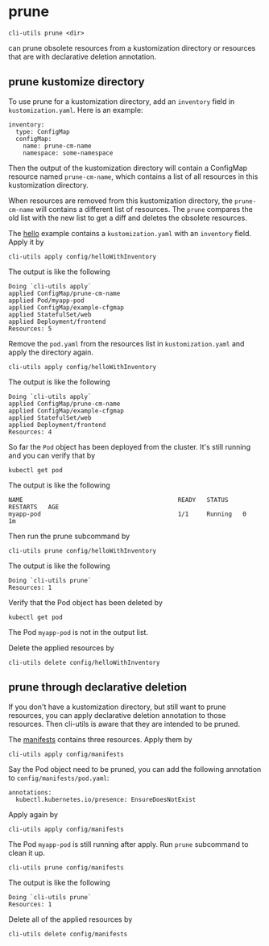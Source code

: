 # prune

```
cli-utils prune <dir>
```
can prune obsolete resources from a kustomization directory or resources that are with declarative deletion annotation.

## prune kustomize directory
To use prune for a kustomization directory, add an `inventory` field in `kustomization.yaml`. Here is an example:
```
inventory:
  type: ConfigMap
  configMap:
    name: prune-cm-name
    namespace: some-namespace
```
Then the output of the kustomization directory will contain a ConfigMap resource named `prune-cm-name`, which contains a list of all resources in this kustomization directory. 

When resources are removed from this kustomization directory, the `prune-cm-name` will contains a different list of resources. The `prune` compares the old list with the new list to get a diff and deletes the obsolete resources.

The [hello](../config/helloWithInventory) example contains a `kustomization.yaml` with an `inventory` field. Apply it by
```
cli-utils apply config/helloWithInventory
```

The output is like the following
```
Doing `cli-utils apply`
applied ConfigMap/prune-cm-name
applied Pod/myapp-pod
applied ConfigMap/example-cfgmap
applied StatefulSet/web
applied Deployment/frontend
Resources: 5
```

Remove the `pod.yaml` from the resources list in `kustomization.yaml` and apply the directory again.
```
cli-utils apply config/helloWithInventory
```

The output is like the following
```
Doing `cli-utils apply`
applied ConfigMap/prune-cm-name
applied ConfigMap/example-cfgmap
applied StatefulSet/web
applied Deployment/frontend
Resources: 4
```

So far the `Pod` object has been deployed from the cluster.
It's still running and you can verify that by
```
kubectl get pod
```

The output is like the following
```
NAME                                           READY   STATUS    RESTARTS   AGE
myapp-pod                                      1/1     Running   0         1m
```

Then run the prune subcommand by
```
cli-utils prune config/helloWithInventory
```

The output is like the following
```
Doing `cli-utils prune`
Resources: 1
```

Verify that the Pod object has been deleted by

```
kubectl get pod
```
The Pod `myapp-pod` is not in the output list.


Delete the applied resources by
```
cli-utils delete config/helloWithInventory
```

## prune through declarative deletion

If you don't have a kustomization directory, but still want to prune
resources, you can apply declarative deletion annotation to those
resources. Then cli-utils is aware that they are intended to be pruned.

The [manifests](../config/manifests) contains three resources. Apply them by

```
cli-utils apply config/manifests
```

Say the Pod object need to be pruned, you can add the following annotation to `config/manifests/pod.yaml`:

```
annotations:
  kubectl.kubernetes.io/presence: EnsureDoesNotExist
```

Apply again by
```
cli-utils apply config/manifests
```

The Pod `myapp-pod` is still running after apply. Run `prune` subcommand to clean it up.
```
cli-utils prune config/manifests
```

The output is like the following
```
Doing `cli-utils prune`
Resources: 1
```

Delete all of the applied resources by
```
cli-utils delete config/manifests
```
